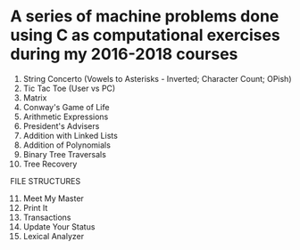 # A series of machine problems done using C as computational exercises during my 2016-2018 courses
1. String Concerto (Vowels to Asterisks - Inverted; Character Count; OPish)
2. Tic Tac Toe (User vs PC)
3. Matrix 
4. Conway's Game of Life
5. Arithmetic Expressions
6. President's Advisers
7. Addition with Linked Lists
8. Addition of Polynomials
9. Binary Tree Traversals
10. Tree Recovery

FILE STRUCTURES

11. Meet My Master
12. Print It
13. Transactions
14. Update Your Status
15. Lexical Analyzer


